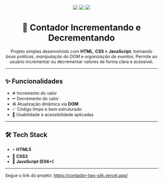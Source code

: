 <!-- Badges -->
<p align="center">
  <img src="https://img.shields.io/badge/HTML5-E34F26?style=for-the-badge&logo=html5&logoColor=white" />
  <img src="https://img.shields.io/badge/CSS3-1572B6?style=for-the-badge&logo=css3&logoColor=white" />
  <img src="https://img.shields.io/badge/JavaScript-ES6+-yellow?style=for-the-badge&logo=javascript" />
</p>

<h1 align="center">🔢 Contador Incrementando e Decrementando</h1>

<p align="center">
Projeto simples desenvolvido com <strong>HTML</strong>, <strong>CSS</strong> e <strong>JavaScript</strong>,  
treinando <em>boas práticas</em>, <em>manipulação do DOM</em> e <em>organização de eventos</em>.  
Permite ao usuário incrementar ou decrementar valores de forma clara e acessível.  
</p>

---

## ✨ Funcionalidades
- ➕ Incremento do valor  
- ➖ Decremento do valor  
- ♻️ Atualização dinâmica via **DOM**  
- ✅ Código limpo e bem estruturado  
- 🧩 Usabilidade e acessibilidade aplicadas  

---

## 🛠 Tech Stack
- ⚡ **HTML5**  
- 🎨 **CSS3**  
- 📜 **JavaScript (ES6+)**  

---

Segue o link do projeto: https://contador-two-silk.vercel.app/
